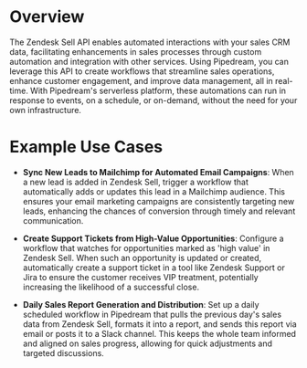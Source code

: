 # Overview

The Zendesk Sell API enables automated interactions with your sales CRM data, facilitating enhancements in sales processes through custom automation and integration with other services. Using Pipedream, you can leverage this API to create workflows that streamline sales operations, enhance customer engagement, and improve data management, all in real-time. With Pipedream's serverless platform, these automations can run in response to events, on a schedule, or on-demand, without the need for your own infrastructure.

# Example Use Cases

- **Sync New Leads to Mailchimp for Automated Email Campaigns**: When a new lead is added in Zendesk Sell, trigger a workflow that automatically adds or updates this lead in a Mailchimp audience. This ensures your email marketing campaigns are consistently targeting new leads, enhancing the chances of conversion through timely and relevant communication.

- **Create Support Tickets from High-Value Opportunities**: Configure a workflow that watches for opportunities marked as 'high value' in Zendesk Sell. When such an opportunity is updated or created, automatically create a support ticket in a tool like Zendesk Support or Jira to ensure the customer receives VIP treatment, potentially increasing the likelihood of a successful close.

- **Daily Sales Report Generation and Distribution**: Set up a daily scheduled workflow in Pipedream that pulls the previous day's sales data from Zendesk Sell, formats it into a report, and sends this report via email or posts it to a Slack channel. This keeps the whole team informed and aligned on sales progress, allowing for quick adjustments and targeted discussions.
